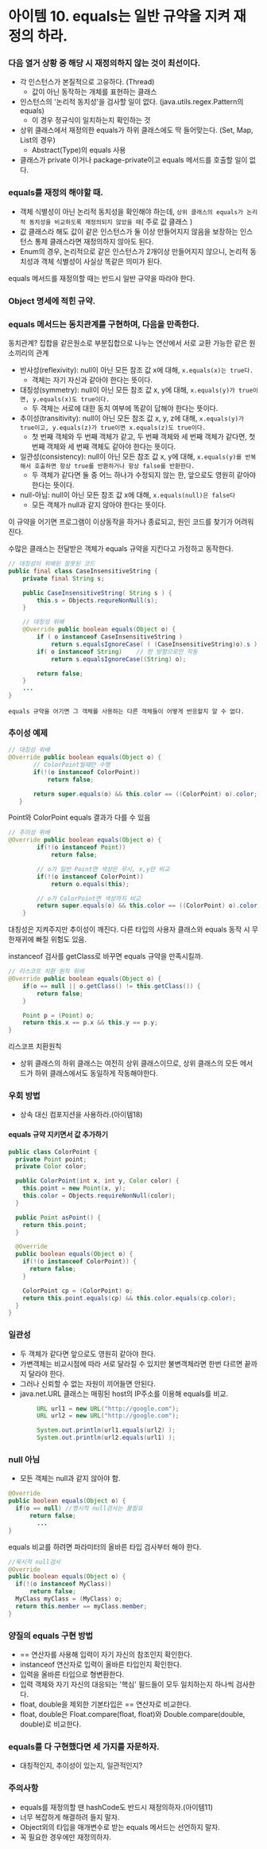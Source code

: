 # 아이템 10. equals는 일반 규약을 지켜 재정의 하라.

### 다음 열거 상황 중 해당 시 재정의하지 않는 것이 최선이다.
* 각 인스턴스가 본질적으로 고유하다. (Thread)
  * 값이 아닌 동작하는 개체를 표현하는 클래스
* 인스턴스의 '논리적 동치성'을 검사할 일이 없다. (java.utils.regex.Pattern의 equals)
  * 이 경우 정규식이 일치하는지 확인하는 것
* 상위 클래스에서 재정의한 equals가 하위 클래스에도 딱 들어맞는다. (Set, Map, List의 경우)
  * Abstract(Type)의 equals 사용
* 클래스가 private 이거나 package-private이고 equals 메서드를 호출할 일이 없다.

### equals를 재정의 해야할 때. 
* 객체 식별성이 아닌 논리적 동치성을 확인해야 하는데, `상위 클래스의 equals가 논리적 동치성을 비교하도록 재정의되지 않았을 때`( 주로 값 클래스 )
* 값 클래스라 해도 값이 같은 인스턴스가 둘 이상 만들어지지 않음을 보장하는 인스턴스 통제 클래스라면 재정의하지 않아도 된다.
* Enum의 경우, 논리적으로 같은 인스턴스가 2개이상 만들어지지 않으니, 논리적 동치성과 객체 식별성이 사실상 똑같은 의미가 된다.



equals 메서드를 재정의할 때는 반드시 일반 규약을 따라야 한다.
### Object 명세에 적힌 규약.
### equals 메서드는 동치관계를 구현하며, 다음을 만족한다.
동치관계?
집합을 같은원소로 부분집합으로 나누는 연산에서 서로 교환 가능한 같은 원소끼리의 관계
* 반사성(reflexivity): null이 아닌 모든 참조 값 x에 대해, `x.equals(x)는 true다.`
  - 객체는 자기 자신과 같아야 한다는 뜻이다.
* 대칭성(symmetry): null이 아닌 모든 참조 값 x, y에 대해, `x.equals(y)가 true이면, y.equals(x)도 true이다.`
  - 두 객체는 서로에 대한 동치 여부에 똑같이 답해야 한다는 뜻이다.
* 추이성(transitivity): null이 아닌 모든 참조 값 x, y, z에 대해, `x.equals(y)가 true이고, y.equals(z)가 true이면 x.equals(z)도 true이다.`
  - 첫 번째 객체와 두 번째 객체가 같고, 두 번째 객체와 세 번째 객체가 같다면, 첫 번째 객체와 세 번째 객체도 같아야 한다는 뜻이다.
* 일관성(consistency): null이 아닌 모든 참조 값 x, y에 대해, `x.equals(y)를 반복해서 호출하면 항상 true를 반환하거나 항상 false를 반환한다.`
  - 두 객체가 같다면 둘 중 어느 하나가 수정되지 않는 한, 앞으로도 영원히 같아야 한다는 뜻이다.
* null-아님: null이 아닌 모든 참조 값 x에 대해, `x.equals(null)은 false다`
  - 모든 객체가 null과 같지 않아야 한다는 뜻이다.

이 규약을 어기면 프로그램이 이상동작을 하거나 종료되고, 원인 코드를 찾기가 어려워진다.

수많은 클래스는 전달받은 객체가 equals 규약을 지킨다고 가정하고 동작한다.

```java
// 대칭성이 위배된 잘못된 코드
public final class CaseInsensitiveString {
    private final String s;

    public CaseInsensitiveString( String s ) {
        this.s = Objects.requreNonNull(s);
    }

    // 대칭성 위배
    @Override public boolean equals(Object o) {
        if ( o instanceof CaseInsensitiveString )
            return s.equalsIgnoreCase( ( (CaseInsensitiveString)o).s );
        if( o instanceof String)    // 한 방향으로만 작동
            return s.equalsIgnoreCase((String) o);

        return false;
    }
    ...
}
```
`equals 규약을 어기면 그 객체를 사용하는 다른 객체들이 어떻게 반응할지 알 수 없다.`

### 추이성 예제
```java
// 대칭성 위배
@Override public boolean equals(Object o) {
       // ColorPoint일때만 수행
       if(!(o instanceof ColorPoint))
           return false;

       return super.equals(o) && this.color == ((ColorPoint) o).color;
   }
```
Point와 ColorPoint equals 결과가 다를 수 있음


```java
// 추이성 위배
@Override public boolean equals(Object o) {
        if(!(o instanceof Point))
            return false;

        // o가 일반 Point면 색상은 무시, x,y만 비교
        if(!(o instanceof ColorPoint))
            return o.equals(this);

        // o가 ColorPoint면 색상까지 비교
        return super.equals(o) && this.color == ((ColorPoint) o).color;
    }
```
대칭성은 지켜주지만 추이성이 깨진다.
다른 타입의 사용자 클래스와 equals 동작 시 무한재귀에 빠질 위험도 있음.

instanceof 검사를 getClass로 바꾸면 equals 규약을 만족시킬까.
```java
// 리스코프 치환 원칙 위배
@Override public boolean equals(Object o) {
    if(o == null || o.getClass() != this.getClass()) {
        return false;
    }

    Point p = (Point) o;
    return this.x == p.x && this.y == p.y;
}
```
리스코프 치환원칙
- 상위 클래스의 하위 클래스는 여전히 상위 클래스이므로, 상위 클래스의 모든 메서드가 하위 클래스에서도 동일하게 작동해야한다.

###  우회 방법
- 상속 대신 컴포지션을 사용하라.(아이템18)

#### equals 규약 지키면서 값 추가하기
```java
public class ColorPoint {
  private Point point;
  private Color color;

  public ColorPoint(int x, int y, Color color) {
    this.point = new Point(x, y);
    this.color = Objects.requireNonNull(color);
  }

  public Point asPoint() {
    return this.point;
  }

  @Override
  public boolean equals(Object o) {
    if(!(o instanceof ColorPoint)) {
      return false;
    }

    ColorPoint cp = (ColorPoint) o;
    return this.point.equals(cp) && this.color.equals(cp.color);
  }
}
```

### 일관성
- 두 객체가 같다면 앞으로도 영원히 같아야 한다.
- 가변객체는 비교시점에 따라 서로 달라질 수 있지만 불변객체라면 한번 다르면 끝까지 달라야 한다.
- 그러나 신뢰할 수 없는 자원이 끼어들면 안된다.
- java.net.URL 클래스는 매핑된 host의 IP주소를 이용해 equals를 비교.
```java
        URL url1 = new URL("http://google.com");
        URL url2 = new URL("http://google.com");

        System.out.println(url1.equals(url2) );
        System.out.println(url2.equals(url1) );
```

### null 아님
- 모든 객체는 null과 같지 않아야 함.
```java
@Override 
public boolean equals(Object o) {
  if(o == null) //명시적 null검사는 불필요
      return false;
        ...
}
```
equals 비교를 하려면 파라미터의 올바른 타입 검사부터 해야 한다.
```java
//묵시적 null검사
@Override
public boolean equals(Object o) {
  if(!(o instanceof MyClass)) 
      return false;
  MyClass myClass = (MyClass) o;
  return this.member == myClass.member;
}
```

### 양질의 equals 구현 방법
- == 연산자를 사용해 입력이 자기 자신의 참조인지 확인한다.
- instanceof 연산자로 입력이 올바른 타입인지 확인한다.
- 입력을 올바른 타입으로 형변환한다.
- 입력 객체와 자기 자신의 대응되는 '핵심' 필드들이 모두 일치하는지 하나씩 검사한다.
- float, double을 제외한 기본타입은 == 연산자로 비교한다.
- float, double은 Float.compare(float, float)와 Double.compare(double, double)로 비교한다.

### equals를 다 구현했다면 세 가지를 자문하자.
- 대칭적인지, 추이성이 있는지, 일관적인지?

### 주의사항
- equals를 재정의할 땐 hashCode도 반드시 재정의하자.(아이템11)
- 너무 복잡하게 해결하려 들지 말자.
- Object외의 타입을 매개변수로 받는 equals 메서드는 선언하지 말자.
- 꼭 필요한 경우에만 재정의하자.



